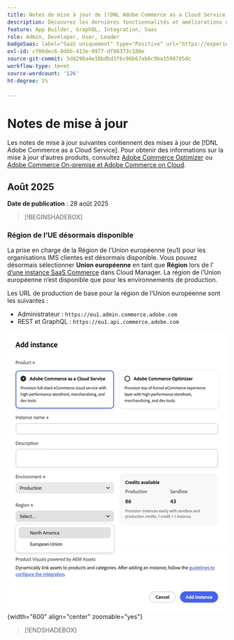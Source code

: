 ```yaml
---
title: Notes de mise à jour de [!DNL Adobe Commerce as a Cloud Service]
description: Découvrez les dernières fonctionnalités et améliorations d’ [!DNL Adobe Commerce as a Cloud Service].
feature: App Builder, GraphQL, Integration, Saas
role: Admin, Developer, User, Leader
badgeSaas: label="SaaS uniquement" type="Positive" url="https://experienceleague.adobe.com/en/docs/commerce/user-guides/product-solutions" tooltip="S’applique uniquement aux projets Adobe Commerce as a Cloud Service et Adobe Commerce Optimizer (infrastructure SaaS gérée par Adobe)."
exl-id: cf06dec6-8d6b-413e-9977-df88373c188e
source-git-commit: 5dd290a4e10bdbd1f6c96b67ab6c9ba1598705dc
workflow-type: tm+mt
source-wordcount: '126'
ht-degree: 1%

---
```


# Notes de mise à jour

Les notes de mise à jour suivantes contiennent des mises à jour de [!DNL Adobe Commerce as a Cloud Service]. Pour obtenir des informations sur la mise à jour d’autres produits, consultez [Adobe Commerce Optimizer](../optimizer/release-notes.md) ou [Adobe Commerce On-premise et Adobe Commerce on Cloud](https://experienceleague.adobe.com/en/docs/commerce-operations/release/notes/overview).

## Août 2025

**Date de publication** : 28 août 2025

>[!BEGINSHADEBOX]

### Région de l’UE désormais disponible

La prise en charge de la Région de l’Union européenne (eu1) pour les organisations IMS clientes est désormais disponible. Vous pouvez désormais sélectionner **Union européenne** en tant que **Région** lors de l’[&#x200B; d’une instance SaaS Commerce](./getting-started.md#create-an-instance) dans Cloud Manager. La région de l’Union européenne n’est disponible que pour les environnements de production.

Les URL de production de base pour la région de l’Union européenne sont les suivantes :

* Administrateur : `https://eu1.admin.commerce.adobe.com`
* REST et GraphQL : `https://eu1.api.commerce.adobe.com`

![créer une instance](./assets/create-instance-eu.png){width="600" align="center" zoomable="yes"}

>[!ENDSHADEBOX]
